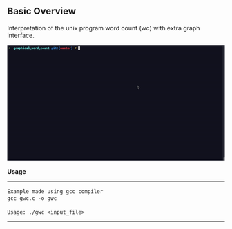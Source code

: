## Basic Overview

Interpretation of the unix program word count (wc) with extra graph
interface.

![GIF demo](demo/example.gif)

**Usage**

---
```
Example made using gcc compiler
gcc gwc.c -o gwc

Usage: ./gwc <input_file>
```
---

